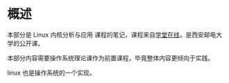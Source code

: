 # 概述

本部分是 Linux 内核分析与应用 课程的笔记，课程来自[学堂在线](https://next.xuetangx.com/course/XIYOU08091001441/4215809?fromArray=learn_title)，是西安邮电大学的公开课。

本部分内容需要操作系统理论课作为前置课程，毕竟整体内容更倾向于实践。

linux 也是操作系统的一个实现。

